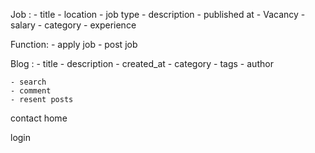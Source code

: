 Job :
    - title
    - location
    - job type
    - description
    - published at
    - Vacancy
    - salary
    - category
    - experience


Function:
    - apply job
    - post job


Blog :
    - title
    - description
    - created_at
    - category
    - tags
    - author

    - search 
    - comment
    - resent posts


contact
home


login